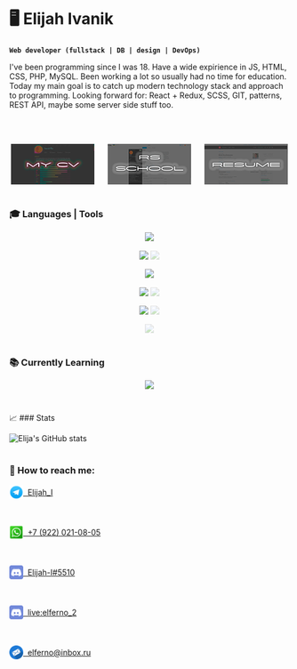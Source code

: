 # 🖥️ Elijah Ivanik

**`Web developer (fullstack | DB | design | DevOps)`**

I've been programming since I was 18. Have a wide expirience in JS, HTML, CSS, PHP, MySQL. Been working a lot so usually had no time for education. Today my main goal is to catch up modern technology stack and approach to programming. Looking forward for: React + Redux, SCSS, GIT, patterns, REST API, maybe some server side stuff too.

<br />
<br />

<p align="center">
  <a href="https://elijah-i.github.io/rsschool-cv/" target="_blank"><img alt="my cv" title="my cv" src="https://raw.githubusercontent.com/Elijah-I/Elijah-I/main/cv.png"/></a>&nbsp;&nbsp;&nbsp;&nbsp;&nbsp;&nbsp;<a href="https://app.rs.school/cv/49635939-df7b-41a0-b0a8-90ff67432a7f" target="_blank"><img alt="my cv" title="my cv" src="https://raw.githubusercontent.com/Elijah-I/Elijah-I/main/rs-school.png"/></a>&nbsp;&nbsp;&nbsp;&nbsp;&nbsp;&nbsp;<a href="https://ekaterinburg.hh.ru/resume/42144bfaff0649b4270039ed1f7766774b4363" target="_blank"><img alt="my cv" title="my cv" src="https://raw.githubusercontent.com/Elijah-I/Elijah-I/main/resume.png"/></a>
</p>

#

### 🎓 Languages | Tools

<p align="center">
  <img src="https://skillicons.dev/icons?i=js,css,html,scss" />
</p>

<p align="center">
  <img src="https://skillicons.dev/icons?i=nodejs,php,mysql" />
  <img src="https://skillicons.dev/icons?i=mongo,nginx,bsd" style="opacity: 0.3" />
</p>

<p align="center">
  <img src="https://skillicons.dev/icons?i=react,redux,jest" />
</p>

<p align="center">
  <img src="https://skillicons.dev/icons?i=git,webpack" />
  <img src="https://skillicons.dev/icons?i=vite,gulp" style="opacity: 0.3" />
</p>

<p align="center">
  <img src="https://skillicons.dev/icons?i=photoshop,pr,ae" />
  <img src="https://skillicons.dev/icons?i=figma" style="opacity: 0.3" />
</p>

<p align="center">
  <img src="https://skillicons.dev/icons?i=solidity" style="opacity: 0.3" />
</p>

#

### 📚 Currently Learning

<p align="center">
  <img src="https://skillicons.dev/icons?i=react,redux,jest" />
</p>

#

📈 ### Stats

![Elija's GitHub stats](https://github-readme-stats.vercel.app/api?username=Elijah-I&show_icons=true&theme=gruvbox)

#

### 🤙 How to reach me:

<a href="https://t.me/Elijah_I" target="_blank" style="display: block; margin-bottom: 10px;">
<img align="center" src="https://raw.githubusercontent.com/Elijah-I/Elijah-I/main/telegram.png" style="padding-bottom: 3px; width: 25px;">&nbsp;&nbsp;Elijah_I</a>

<br />
<br />

<a href="https://wa.me/79220210805" target="_blank" style="display: block; margin-bottom: 10px;">
<img align="center" src="https://raw.githubusercontent.com/Elijah-I/Elijah-I/main/whatsapp.png" style="padding-bottom: 3px; width: 25px;">&nbsp;&nbsp;+7 (922) 021-08-05</a>

<br />
<br />

<a href="https://discordapp.com/users/Elijah-I#5510" target="_blank" style="display: block; margin-bottom: 10px;">
<img align="center" src="https://raw.githubusercontent.com/Elijah-I/Elijah-I/main/discord.png" style="padding-bottom: 3px; width: 25px;">&nbsp;&nbsp;Elijah-I#5510</a>

<br />
<br />

<a href="skype:live:elferno_2?chat" target="_blank" style="display: block; margin-bottom: 10px;">
<img align="center" src="https://raw.githubusercontent.com/Elijah-I/Elijah-I/main/discord.png" style="padding-bottom: 3px; width: 25px;">&nbsp;&nbsp;live:elferno_2</a>

<br />
<br />

<a href="mailto:elferno@inbox.ru" target="_blank">
<img align="center" src="https://raw.githubusercontent.com/Elijah-I/Elijah-I/main/email.png" style="padding-bottom: 3px; width: 25px;">&nbsp;&nbsp;elferno@inbox.ru</a>
